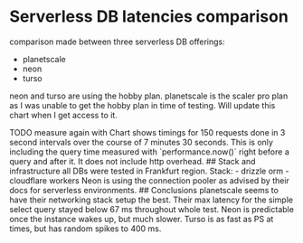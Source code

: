 # Serverless DB latencies comparison

comparison made between three serverless DB offerings:

- planetscale
- neon
- turso

neon and turso are using the hobby plan.
planetscale is the scaler pro plan as I was unable to get the hobby plan in time of testing. Will update this chart when I get access to it.

<!-- ![comparison](chart.png) --!>
TODO measure again with


Chart shows timings for 150 requests done in 3 second intervals over the course of 7 minutes 30 seconds.
This is only including the query time measured with `performance.now()` right before a query and after it. It does not include http overhead.

## Stack and infrastructure

all DBs were tested in Frankfurt region.
Stack:

- drizzle orm
- cloudflare workers

Neon is using the connection pooler as advised by their docs for serverless environments.

## Conclusions

planetscale seems to have their networking stack setup the best. Their max latency for the simple select query stayed below 67 ms throughout whole test.
Neon is predictable once the instance wakes up, but much slower.
Turso is as fast as PS at times, but has random spikes to 400 ms.
